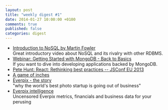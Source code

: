 ```yaml
---
layout: post
title: "weekly digest #1"
date: 2014-01-27 10:00:00 +0100
comments: true
published: false
categories: digest
---
```

- [Introduction to NoSQL by Martin Fowler](http://www.youtube.com/watch?v=qI_g07C_Q5I)  
Great introductory video about NoSQL and its rivalry with other RDBMS. 
- [Webinar: Getting Started with MongoDB - Back to Basics](http://www.mongodb.com/webinar/intro_mongodb_jan14)  
If you want to dive into developing applications backed by MongoDB.
- [Pete Hunt: React: Rethinking best practices -- JSConf EU 2013](http://www.youtube.com/watch?v=x7cQ3mrcKaY)
- [A game of inches](http://www.joelonsoftware.com/items/2007/06/07.html)
- [Everpix - the story](http://www.theverge.com/2013/11/5/5039216/everpix-life-and-death-inside-the-worlds-best-photo-startup)  
"why the world's best photo startup is going out of business"
- [Everpix intelligence](https://github.com/everpix/Everpix-Intelligence)  
Uncensored Everpix metrics, financials and business data for your perusing

